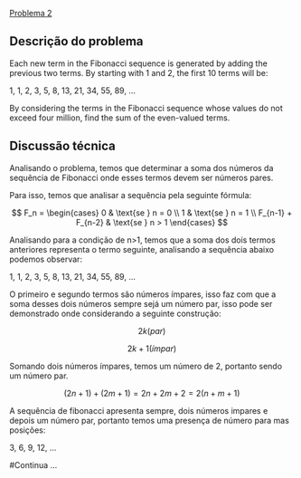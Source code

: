 [Problema 2](https://projecteuler.net/problem=2)

## Descrição do problema
Each new term in the Fibonacci sequence is generated by adding the previous two terms. By starting with 1 and 2, the first 10 terms will be:

1, 1, 2, 3, 5, 8, 13, 21, 34, 55, 89, ...

By considering the terms in the Fibonacci sequence whose values do not exceed four million, find the sum of the even-valued terms.

## Discussão técnica 
Analisando o problema, temos que determinar a soma dos números da sequência de Fibonacci onde esses termos devem ser números pares.

Para isso, temos que analisar a sequência pela seguinte fórmula: 

$$
F_n = 
\begin{cases}
0 & \text{se } n = 0 \\
1 & \text{se } n = 1 \\
F_{n-1} + F_{n-2} & \text{se } n > 1
\end{cases}
$$

Analisando para a condição de n>1, temos que a soma dos dois termos anteriores representa o termo seguinte, analisando a sequência abaixo podemos observar:

1, 1, 2, 3, 5, 8, 13, 21, 34, 55, 89, ...

O primeiro e segundo termos são números ímpares, isso faz com que a soma desses dois números sempre sejá um número par, isso pode ser demonstrado onde considerando 
a seguinte construção:

$$2k(par)$$ 

$$2k+1(ímpar)$$ 

Somando dois números ímpares, temos um número de 2, portanto sendo um número par.

$$(2n+1) + (2m+1) = 2n + 2m + 2 = 2(n + m + 1)$$

A sequência de fibonacci apresenta sempre, dois números impares e depois um número par, portanto temos uma presença de número para mas posições:

3, 6, 9, 12, ... 

#Continua ... 
